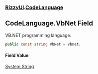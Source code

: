 ### [RizzyUI](RizzyUI 'RizzyUI').[CodeLanguage](RizzyUI.CodeLanguage 'RizzyUI.CodeLanguage')

## CodeLanguage.VbNet Field

VB.NET programming language.

```csharp
public const string VbNet = vbnet;
```

#### Field Value
[System.String](https://docs.microsoft.com/en-us/dotnet/api/System.String 'System.String')